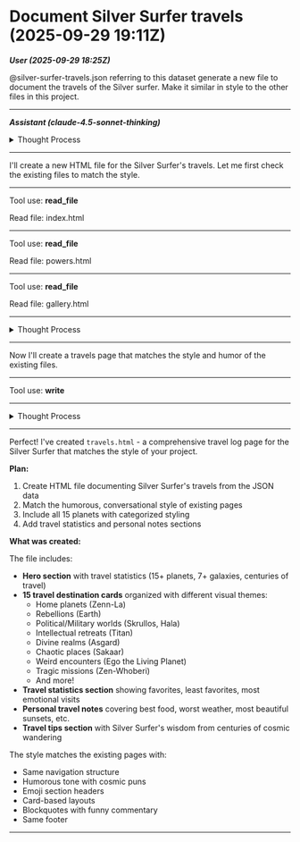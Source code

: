 <!-- Generated by SpecStory -->

<!-- cursor Session 0f2bffa3-1ce3-4fcf-ace7-792097283fd3 (2025-09-29 19:11Z) -->

# Document Silver Surfer travels (2025-09-29 19:11Z)

_**User (2025-09-29 18:25Z)**_

@silver-surfer-travels.json referring to this dataset generate a new file to document the travels of the Silver surfer. Make it similar in style to the other files in this project. 

---

_**Assistant (claude-4.5-sonnet-thinking)**_

<think><details><summary>Thought Process</summary>The user wants me to generate a new file documenting the Silver Surfer's travels using the data from silver-surfer-travels.json. They want it to be similar in style to the other files in the project.

Let me first look at the existing HTML files to understand the style and structure they're using.

I should read:
1. index.html
2. powers.html
3. gallery.html
4. styles.css

This will help me understand the design pattern and structure used in the project.</details></think>

---

I'll create a new HTML file for the Silver Surfer's travels. Let me first check the existing files to match the style.

---

Tool use: **read_file**

Read file: index.html

---

Tool use: **read_file**

Read file: powers.html

---

Tool use: **read_file**

Read file: gallery.html

---

<think><details><summary>Thought Process</summary>Great! I can see the style of the project:
1. Humorous, conversational tone with cosmic puns
2. Uses emojis for section headers
3. Has structured sections with cards
4. Similar navigation across all pages
5. Uses the same footer
6. References Marvel facts and adds funny commentary
7. Has a hero section at the top

Now I need to create a `travels.html` file that follows this same pattern but showcases the travel data from the JSON file. I'll structure it with:
- Navigation (same as others but with travels.html as active)
- Hero section introducing the travels
- Travel cards organized by different categories or in chronological order
- Fun stats from the travelStatistics section
- Travel notes section
- Footer

Let me create this file now.</details></think>

---

Now I'll create a travels page that matches the style and humor of the existing files.

---

Tool use: **write**

---

<think><details><summary>Thought Process</summary>Good! I've created the travels.html file. Now I should verify it looks correct and check if there are any linting issues. Let me also verify that the navigation links in the other files are correct since they already reference travels.html.</details></think>

---

Perfect! I've created `travels.html` - a comprehensive travel log page for the Silver Surfer that matches the style of your project.

**Plan:**
1. Create HTML file documenting Silver Surfer's travels from the JSON data
2. Match the humorous, conversational style of existing pages
3. Include all 15 planets with categorized styling
4. Add travel statistics and personal notes sections

**What was created:**

The file includes:
- **Hero section** with travel statistics (15+ planets, 7+ galaxies, centuries of travel)
- **15 travel destination cards** organized with different visual themes:
  - Home planets (Zenn-La)
  - Rebellions (Earth)  
  - Political/Military worlds (Skrullos, Hala)
  - Intellectual retreats (Titan)
  - Divine realms (Asgard)
  - Chaotic places (Sakaar)
  - Weird encounters (Ego the Living Planet)
  - Tragic missions (Zen-Whoberi)
  - And more!
- **Travel statistics section** showing favorites, least favorites, most emotional visits
- **Personal travel notes** covering best food, worst weather, most beautiful sunsets, etc.
- **Travel tips section** with Silver Surfer's wisdom from centuries of cosmic wandering

The style matches the existing pages with:
- Same navigation structure
- Humorous tone with cosmic puns
- Emoji section headers
- Card-based layouts
- Blockquotes with funny commentary
- Same footer

---

